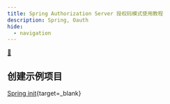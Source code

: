 ```yaml
---
title: Spring Authorization Server 授权码模式使用教程
description: Spring, Oauth
hide:
  - navigation
---
```


[ :fishing_pole_and_fish: ](../../../index.md)

## 创建示例项目

[Spring init](https://start.spring.io/#!type=maven-project&language=java&platformVersion=3.3.1&packaging=jar&jvmVersion=17&groupId=cn.shafish&artifactId=authorization&name=code&description=%E8%AE%A4%E8%AF%81%E4%B8%AD%E5%BF%83%E6%8E%88%E6%9D%83%E7%A0%81%E6%A8%A1%E5%BC%8F%E7%A4%BA%E4%BE%8B&packageName=cn.shafish.authorization&dependencies=oauth2-authorization-server,web,thymeleaf,mysql,lombok){target=_blank}

